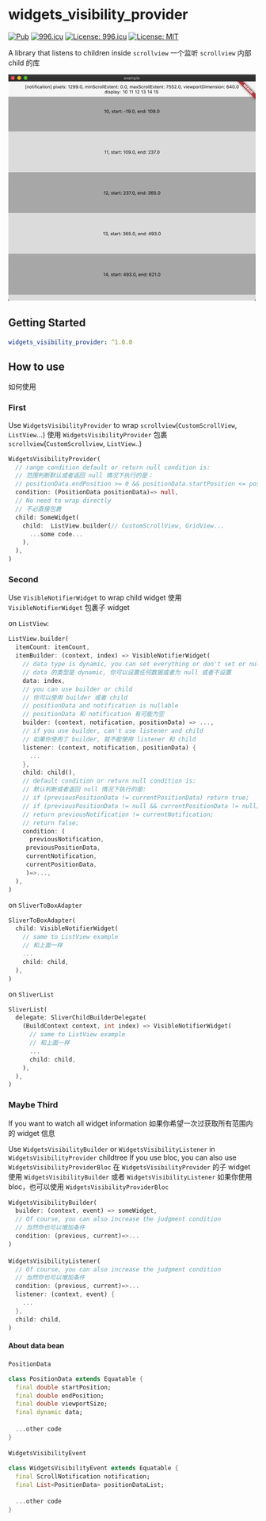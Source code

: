 # widgets_visibility_provider

[![Pub](https://img.shields.io/pub/v/widgets_visibility_provider.svg)](https://pub.dartlang.org/packages/widgets_visibility_provider)
[![996.icu](https://img.shields.io/badge/link-996.icu-red.svg)](https://996.icu)
[![License: 996.icu](https://img.shields.io/badge/license-Anti%20996-blue.svg)]()
[![License: MIT](https://img.shields.io/badge/license-MIT-purple.svg)](https://opensource.org/licenses/MIT)

A library that listens to children inside `scrollview`
一个监听 `scrollview` 内部 child 的库

![Screenshot](./screenshot.gif)

## Getting Started

```yaml
widgets_visibility_provider: ^1.0.0
```

## How to use

如何使用

### First

Use `WidgetsVisibilityProvider` to wrap `scrollview`(`CustomScrollView`, `ListView`...)
使用 `WidgetsVisibilityProvider` 包裹 `scrollview`(`CustomScrollview`, `ListView`..)

```dart
WidgetsVisibilityProvider(
  // range condition default or return null condition is:
  // 范围判断默认或者返回 null 情况下执行的是：
  // positionData.endPosition >= 0 && positionData.startPosition <= positionData.viewportSize
  condition: (PositionData positionData)=> null,
  // No need to wrap directly
  // 不必直接包裹
  child: SomeWidget(
    child:  ListView.builder(// CustomScrollView, GridView...
      ...some code...
    ),
  ),
)
```

### Second

Use `VisibleNotifierWidget` to wrap child widget
使用 `VisibleNotifierWidget` 包裹子 widget

on `ListView`:

```dart
ListView.builder(
  itemCount: itemCount,
  itemBuilder: (context, index) => VisibleNotifierWidget(
    // data type is dynamic, you can set everything or don't set or null
    // data 的类型是 dynamic, 你可以设置任何数据或者为 null 或者不设置
    data: index,
    // you can use builder or child
    // 你可以使用 builder 或者 child
    // positionData and notification is nullable
    // positionData 和 notification 有可能为空
    builder: (context, notification, positionData) => ...,
    // if you use builder, can't use listener and child
    // 如果你使用了 builder, 就不能使用 listener 和 child
    listener: (context, notification, positionData) {
      ...
    },
    child: child(),
    // default condition or return null condition is:
    // 默认判断或者返回 null 情况下执行的是:
    // if (previousPositionData != currentPositionData) return true;
    // if (previousPositionData != null && currentPositionData != null)
    // return previousNotification != currentNotification;
    // return false;
    condition: (
      previousNotification,
     previousPositionData,
     currentNotification,
     currentPositionData,
     )=>...,
  ),
)
```

on `SliverToBoxAdapter`

```dart
SliverToBoxAdapter(
  child: VisibleNotifierWidget(
    // same to ListView example
    // 和上面一样
    ...
    child: child,
  ),
)
```

on `SliverList`

```dart
SliverList(
  delegate: SliverChildBuilderDelegate(
    (BuildContext context, int index) => VisibleNotifierWidget(
      // same to ListView example
      // 和上面一样
      ...
      child: child,
    ),
  ),
)
```

### Maybe Third

If you want to watch all widget information
如果你希望一次过获取所有范围内的 widget 信息

Use `WidgetsVisibilityBuilder` or `WidgetsVisibilityListener` in `WidgetsVisibilityProvider` childtree
If you use bloc, you can also use `WidgetsVisibilityProviderBloc`
在 `WidgetsVisibilityProvider` 的子 widget 使用 `WidgetsVisibilityBuilder` 或者 `WidgetsVisibilityListener`
如果你使用 bloc，也可以使用 `WidgetsVisibilityProviderBloc`

```dart
WidgetsVisibilityBuilder(
  builder: (context, event) => someWidget,
  // Of course, you can also increase the judgment condition
  // 当然你也可以增加条件
  condition: (previous, current)=>...
)

WidgetsVisibilityListener(
  // Of course, you can also increase the judgment condition
  // 当然你也可以增加条件
  condition: (previous, current)=>...
  listener: (context, event) {
    ...
  },
  child: child,
)
```

#### About data bean

`PositionData`

```dart
class PositionData extends Equatable {
  final double startPosition;
  final double endPosition;
  final double viewportSize;
  final dynamic data;

  ...other code
}
```

`WidgetsVisibilityEvent`

```dart
class WidgetsVisibilityEvent extends Equatable {
  final ScrollNotification notification;
  final List<PositionData> positionDataList;

  ...other code
}
```
